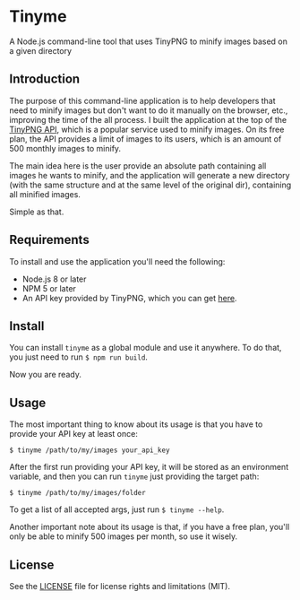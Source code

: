 # Tinyme
A Node.js command-line tool that uses TinyPNG to minify images based on a given directory

## Introduction

The purpose of this command-line application is to help developers that need to minify images but don't want to do it manually on the browser, etc., improving the time of the all process. I built the application at the top of the [TinyPNG API](https://tinypng.com), which is a popular service used to minify images. On its free plan, the API provides a limit of images to its users, which is an amount of 500 monthly images to minify.

The main idea here is the user provide an absolute path containing all images he wants to minify, and the application will generate a new directory (with the same structure and at the same level of the original dir), containing all minified images. 

Simple as that.

## Requirements

To install and use the application you'll need the following:

- Node.js 8 or later
- NPM 5 or later
- An API key provided by TinyPNG, which you can get [here](https://tinypng.com/developers).

## Install

You can install `tinyme` as a global module and use it anywhere. To do that, you just need to run `$ npm run build`. 

Now you are ready.

## Usage

The most important thing to know about its usage is that you have to provide your API key at least once:

`$ tinyme /path/to/my/images your_api_key`

After the first run providing your API key, it will be stored as an environment variable, and then you can run `tinyme` just providing the target path:

`$ tinyme /path/to/my/images/folder`

To get a list of all accepted args, just run `$ tinyme --help`.

Another important note about its usage is that, if you have a free plan, you'll only be able to minify 500 images per month, so use it wisely.

## License

See the [LICENSE](https://github.com/patarkf/tinyme/blob/master/LICENSE) file for license rights and limitations (MIT).
